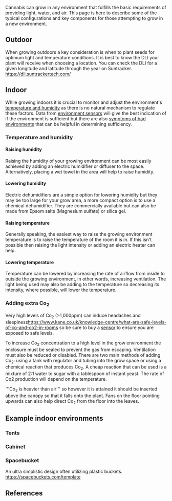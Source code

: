 Cannabis can grow in any environment that fulfills the basic requirements of providing light, water, and air. This page is here to describe some of the typical configurations and key components for those attempting to grow in a new environment. 

## Outdoor 

When growing outdoors a key consideration is when to plant seeds for optimum light and temperature conditions. It is best to know the DLI your plant will receive when choosing a location. You can check the DLI for a given longitude and latitude through the year on Suntracker. https://dli.suntrackertech.com/
## Indoor 
While growing indoors it is crucial to monitor and adjust the environment's [temperature and humidity](/Temperature_and_Humidity) as there is no natural mechanism to regulate these factors. Data from [environment sensors](/Environment_Sensors) will give the best indication of if the environment is sufficient but there are also [symptoms of bad environments](/Symptoms_of_bad_environment) that can be helpful in determining sufficiency. 

### Temperature and humidity 

#### Raising humidity 
Raising the humidity of your growing environment can be most easily achieved by adding an electric humidifier or diffuser to the space. Alternatively, placing a wet towel in the area will help to raise humidity.

#### Lowering humidity 
Electric dehumidifiers are a simple option for lowering humidity but they may be too large for your grow area, a more compact option is to use a chemical dehumidifier. They are commercially available but can also be made from Epsom salts (Magnesium sulfate) or silica gel.

#### Raising temperature 
Generally speaking, the easiest way to raise the growing environment temperature is to raise the temperature of the room it is in. If this isn't possible then raising the light intensity or adding an electric heater can help.

#### Lowering temperature 
Temperature can be lowered by increasing the rate of airflow from inside to outside the growing environment, in other words, increasing ventilation. The light being used may also be adding to the temperature so decreasing its intensity, where possible, will lower the temperature.

### Adding extra Co<sub>2</sub> 
Very high levels of Co<sub>2</sub> (>1,000ppm) can induce headaches and sleepiness<ref>https://www.kane.co.uk/knowledge-centre/what-are-safe-levels-of-co-and-co2-in-rooms</ref> so be sure to buy a [sensor](/Environment_Sensors#carbon_dioxide) to ensure you are exposed to safe levels.

To increase Co<sub>2</sub> concentration to a high level in the grow environment the enclosure must be sealed to prevent the gas from escaping. Ventilation must also be reduced or disabled. There are two main methods of adding Co<sub>2</sub>: using a tank with regulator and tubing into the grow space or using a chemical reaction that produces Co<sub>2</sub>. A cheap reaction that can be used is a mixture of 2:1 water to sugar with a tablespoon of instant yeast. The rate of Co2 production will depend on the temperature.

'''Co<sub>2</sub> is heavier than air''' so however it is attained it should be inserted above the canopy so that it falls onto the plant. Fans on the floor pointing upwards can also help direct Co<sub>2</sub> from the floor into the leaves.

## Example indoor environments 

### Tents

### Cabinet

### Spacebucket
An ultra simplistic design often utilizing plastic buckets.
https://spacebuckets.com/template

## References 